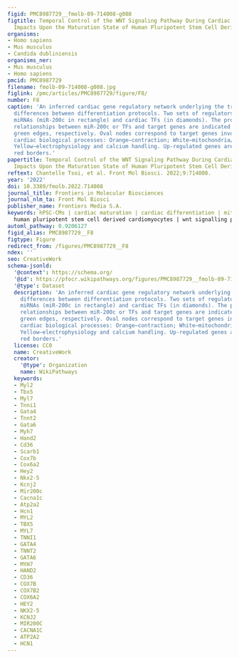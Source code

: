 ```yaml
---
figid: PMC8987729__fmolb-09-714008-g008
figtitle: Temporal Control of the WNT Signaling Pathway During Cardiac Differentiation
  Impacts Upon the Maturation State of Human Pluripotent Stem Cell Derived Cardiomyocytes
organisms:
- Homo sapiens
- Mus musculus
- Candida dubliniensis
organisms_ner:
- Mus musculus
- Homo sapiens
pmcid: PMC8987729
filename: fmolb-09-714008-g008.jpg
figlink: /pmc/articles/PMC8987729/figure/F8/
number: F8
caption: 'An inferred cardiac gene regulatory network underlying the transcriptomic
  differences between differentiation protocols. Two sets of regulators are displayed,
  miRNAs (miR-200c in rectangle) and cardiac TFs (in diamonds). The proposed regulatory
  relationships between miR-200c or TFs and target genes are indicated by blue and
  green edges, respectively. Oval nodes correspond to target genes involved in various
  cardiac biological processes: Orange—contraction; White—mitochondria/metabolism;
  Yellow—electrophysiology and calcium handling. Up-regulated genes are shown with
  red borders.'
papertitle: Temporal Control of the WNT Signaling Pathway During Cardiac Differentiation
  Impacts Upon the Maturation State of Human Pluripotent Stem Cell Derived Cardiomyocytes.
reftext: Chantelle Tsoi, et al. Front Mol Biosci. 2022;9:714008.
year: '2022'
doi: 10.3389/fmolb.2022.714008
journal_title: Frontiers in Molecular Biosciences
journal_nlm_ta: Front Mol Biosci
publisher_name: Frontiers Media S.A.
keywords: hPSC-CMs | cardiac maturation | cardiac differentiation | mitochondria |
  human pluripotent stem cell derived cardiomyocytes | wnt signalling pathway
automl_pathway: 0.9206127
figid_alias: PMC8987729__F8
figtype: Figure
redirect_from: /figures/PMC8987729__F8
ndex: ''
seo: CreativeWork
schema-jsonld:
  '@context': https://schema.org/
  '@id': https://pfocr.wikipathways.org/figures/PMC8987729__fmolb-09-714008-g008.html
  '@type': Dataset
  description: 'An inferred cardiac gene regulatory network underlying the transcriptomic
    differences between differentiation protocols. Two sets of regulators are displayed,
    miRNAs (miR-200c in rectangle) and cardiac TFs (in diamonds). The proposed regulatory
    relationships between miR-200c or TFs and target genes are indicated by blue and
    green edges, respectively. Oval nodes correspond to target genes involved in various
    cardiac biological processes: Orange—contraction; White—mitochondria/metabolism;
    Yellow—electrophysiology and calcium handling. Up-regulated genes are shown with
    red borders.'
  license: CC0
  name: CreativeWork
  creator:
    '@type': Organization
    name: WikiPathways
  keywords:
  - Myl2
  - Tbx5
  - Myl7
  - Tnni1
  - Gata4
  - Tnnt2
  - Gata6
  - Myh7
  - Hand2
  - Cd36
  - Scarb1
  - Cox7b
  - Cox6a2
  - Hey2
  - Nkx2-5
  - Kcnj2
  - Mir200c
  - Cacna1c
  - Atp2a2
  - Hcn1
  - MYL2
  - TBX5
  - MYL7
  - TNNI1
  - GATA4
  - TNNT2
  - GATA6
  - MYH7
  - HAND2
  - CD36
  - COX7B
  - COX7B2
  - COX6A2
  - HEY2
  - NKX2-5
  - KCNJ2
  - MIR200C
  - CACNA1C
  - ATP2A2
  - HCN1
---
```

